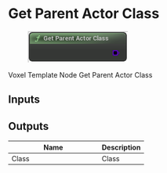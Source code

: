 # Get Parent Actor Class

<div align="left" data-full-width="false"><figure><img src="../../../api/Point/Get_Parent_Actor_Class.png" alt=""><figcaption></figcaption></figure></div>

Voxel Template Node Get Parent Actor Class

## Inputs

## Outputs

<table><thead><tr><th width="170">Name</th><th>Description</th></tr></thead><tbody><tr><td>Class</td><td>Class</td></tr></tbody></table>
